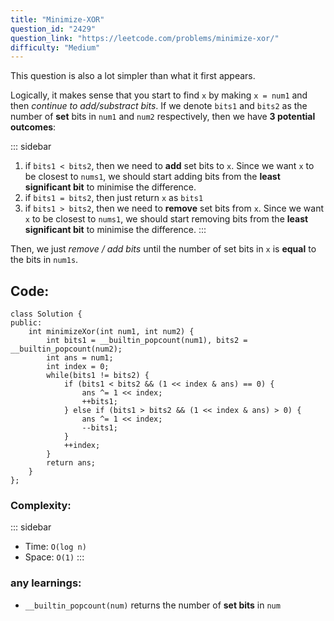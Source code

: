 ```yaml
---
title: "Minimize-XOR"
question_id: "2429"
question_link: "https://leetcode.com/problems/minimize-xor/"
difficulty: "Medium"
---
```


This question is also a lot simpler than what it first appears.

Logically, it makes sense that you start to find `x` by making `x = num1` and then *continue to add/substract bits*.
If we denote `bits1` and `bits2` as the number of **set** bits in `num1` and `num2` respectively,
then we have **3 potential outcomes**:

::: sidebar
1. if `bits1 < bits2`, then we need to **add** set bits to `x`. Since we want `x` to be closest to `nums1`, we should start adding bits from the **least significant bit** to minimise the difference.
2. if `bits1 = bits2`, then just return `x` as `bits1`
3. if `bits1 > bits2`, then we need to **remove** set bits from `x`. Since we want `x` to be closest to `nums1`, we should start removing bits from the **least significant bit** to minimise the difference.
:::

Then, we just *remove / add bits* until the number of set bits in `x` is **equal** to the bits in `num1s`.

## Code<span>:</span>
```{.cpp}
class Solution {
public:
    int minimizeXor(int num1, int num2) {
        int bits1 = __builtin_popcount(num1), bits2 = __builtin_popcount(num2);
        int ans = num1;
        int index = 0;
        while(bits1 != bits2) {
            if (bits1 < bits2 && (1 << index & ans) == 0) {
                ans ^= 1 << index;
                ++bits1;
            } else if (bits1 > bits2 && (1 << index & ans) > 0) {
                ans ^= 1 << index;
                --bits1;
            }
            ++index;
        }
        return ans;
    }
};
```

### Complexity<span>:</span>

::: sidebar
- Time: `O(log n)`
- Space: `O(1)`
:::
 
### any learnings<span>:</span>

- `__builtin_popcount(num)` returns the number of **set bits** in `num`
